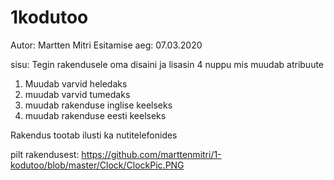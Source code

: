 # 1kodutoo

Autor: Martten Mitri
Esitamise aeg: 07.03.2020

sisu: Tegin rakendusele oma disaini ja lisasin 4 nuppu mis muudab atribuute 
  1. Muudab varvid heledaks
  2. muudab varvid tumedaks
  3. muudab rakenduse inglise keelseks
  4. muudab rakenduse eesti keelseks
  
Rakendus tootab ilusti ka nutitelefonides

pilt rakendusest: https://github.com/marttenmitri/1-kodutoo/blob/master/Clock/ClockPic.PNG

